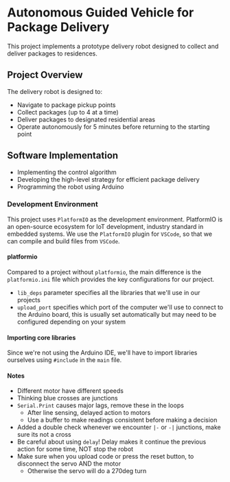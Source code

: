 # Autonomous Guided Vehicle for Package Delivery

This project implements a prototype delivery robot designed to collect and deliver packages to residences.

## Project Overview

The delivery robot is designed to:

- Navigate to package pickup points
- Collect packages (up to 4 at a time)
- Deliver packages to designated residential areas
- Operate autonomously for 5 minutes before returning to the starting point

## Software Implementation

- Implementing the control algorithm
- Developing the high-level strategy for efficient package delivery
- Programming the robot using Arduino

### Development Environment

This project uses `PlatformIO` as the development environment. PlatformIO is an open-source ecosystem for IoT development, industry standard in embedded systems. We use the `PlatformIO` plugin for `VSCode`, so that we can compile and build files from `VSCode`.

#### platformio

Compared to a project without `platformio`, the main difference is the `platformio.ini` file which provides the key configurations for our project.

- `lib_deps` parameter specifies all the libraries that we'll use in our projects
- `upload_port` specifies which port of the computer we'll use to connect to the Arduino board, this is usually set automatically but may need to be configured depending on your system

#### Importing core libraries

Since we're not using the Arduino IDE, we'll have to import libraries ourselves using `#include` in the `main` file.

#### Notes

- Different motor have different speeds
- Thinking blue crosses are junctions
- `Serial.Print` causes major lags, remove these in the loops
  - After line sensing, delayed action to motors
  - Use a buffer to make readings consistent before making a decision
- Added a double check whenever we encounter `|-` or `-|` junctions, make sure its not a cross
- Be careful about using `delay`! Delay makes it continue the previous action for some time, NOT stop the robot
- Make sure when you upload code or press the reset button, to disconnect the servo AND the motor
  - Otherwise the servo will do a 270deg turn